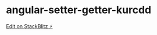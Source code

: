 # angular-setter-getter-kurcdd

[Edit on StackBlitz ⚡️](https://stackblitz.com/edit/angular-setter-getter-fyysxc)